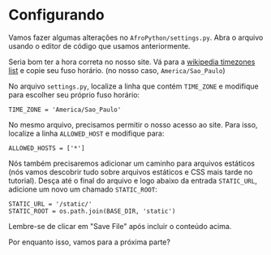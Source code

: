 # Configurando

Vamos fazer algumas alterações no `AfroPython/settings.py`. Abra o arquivo usando o editor de código que usamos anteriormente.

Seria bom ter a hora correta no nosso site. Vá para a [wikipedia timezones list](https://en.wikipedia.org/wiki/List_of_tz_database_time_zones) e copie seu fuso horário. \(no nosso caso, `America/Sao_Paulo`\)

No arquivo `settings.py`, localize a linha que contém `TIME_ZONE` e modifique para escolher seu próprio fuso horário:

```text
TIME_ZONE = 'America/Sao_Paulo'
```

No mesmo arquivo, precisamos permitir o nosso acesso ao site. Para isso, localize a linha `ALLOWED_HOST` e modifique para:

```text
ALLOWED_HOSTS = ['*']
```

Nós também precisaremos adicionar um caminho para arquivos estáticos \(nós vamos descobrir tudo sobre arquivos estáticos e CSS mais tarde no tutorial\). Desça até o final do arquivo e logo abaixo da entrada `STATIC_URL`, adicione um novo um chamado `STATIC_ROOT`:

```text
STATIC_URL = '/static/'
STATIC_ROOT = os.path.join(BASE_DIR, 'static')
```

Lembre-se de clicar em "Save File" após incluir o conteúdo acima.

Por enquanto isso, vamos para a próxima parte?

